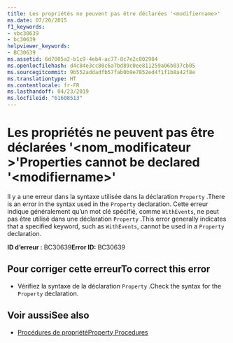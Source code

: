 ```yaml
---
title: Les propriétés ne peuvent pas être déclarées '<modifiername>'
ms.date: 07/20/2015
f1_keywords:
- vbc30639
- bc30639
helpviewer_keywords:
- BC30639
ms.assetid: 6d7005a2-b1c9-4eb4-ac77-8c7e2c802984
ms.openlocfilehash: d4c84e3cc80c6a7bd89c0ee811259a06b037cb05
ms.sourcegitcommit: 9b552addadfb57fab0b9e7852ed4f1f1b8a42f8e
ms.translationtype: HT
ms.contentlocale: fr-FR
ms.lasthandoff: 04/23/2019
ms.locfileid: "61608513"
---
```

# <a name="properties-cannot-be-declared-modifiername"></a><span data-ttu-id="ed885-102">Les propriétés ne peuvent pas être déclarées '\<nom_modificateur >'</span><span class="sxs-lookup"><span data-stu-id="ed885-102">Properties cannot be declared '\<modifiername>'</span></span>
<span data-ttu-id="ed885-103">Il y a une erreur dans la syntaxe utilisée dans la déclaration `Property` .</span><span class="sxs-lookup"><span data-stu-id="ed885-103">There is an error in the syntax used in the `Property` declaration.</span></span> <span data-ttu-id="ed885-104">Cette erreur indique généralement qu’un mot clé spécifié, comme `WithEvents`, ne peut pas être utilisé dans une déclaration `Property` .</span><span class="sxs-lookup"><span data-stu-id="ed885-104">This error generally indicates that a specified keyword, such as `WithEvents`, cannot be used in a `Property` declaration.</span></span>  
  
 <span data-ttu-id="ed885-105">**ID d’erreur :** BC30639</span><span class="sxs-lookup"><span data-stu-id="ed885-105">**Error ID:** BC30639</span></span>  
  
## <a name="to-correct-this-error"></a><span data-ttu-id="ed885-106">Pour corriger cette erreur</span><span class="sxs-lookup"><span data-stu-id="ed885-106">To correct this error</span></span>  
  
- <span data-ttu-id="ed885-107">Vérifiez la syntaxe de la déclaration `Property` .</span><span class="sxs-lookup"><span data-stu-id="ed885-107">Check the syntax for the `Property` declaration.</span></span>  
  
## <a name="see-also"></a><span data-ttu-id="ed885-108">Voir aussi</span><span class="sxs-lookup"><span data-stu-id="ed885-108">See also</span></span>

- [<span data-ttu-id="ed885-109">Procédures de propriété</span><span class="sxs-lookup"><span data-stu-id="ed885-109">Property Procedures</span></span>](../../visual-basic/programming-guide/language-features/procedures/property-procedures.md)
